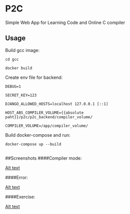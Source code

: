 # P2C
Simple Web App for Learning Code and Online C compiler

## Usage
Build gcc image:

`cd gcc`

`docker build`

Create env file for backend:

`DEBUG=1`

`SECRET_KEY=123`

`DJANGO_ALLOWED_HOSTS=localhost 127.0.0.1 [::1]`

`HOST_ABS_COMPILER_VOLUME={{absolute paht}}/p2c/p2c_backend/compiler_volume/`

`COMPILER_VOLUME=/app/compiler_volume/`

Build docker-compose and run:

`docker-compose up --build`

## 
##Screenshots
####Compiler mode:

[Alt text](/readme/compiler_screen.png?raw=true)

####Error:

[Alt text](/readme/compiler_error_screen.png?raw=true)

####Exercise:

[Alt text](/readme/compiler_exercise.png?raw=true)
